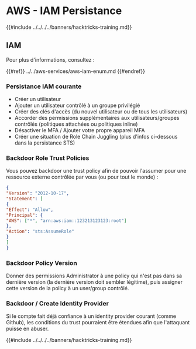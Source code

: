 # AWS - IAM Persistance

{{#include ../../../../banners/hacktricks-training.md}}

## IAM

Pour plus d'informations, consultez :

{{#ref}}
../../aws-services/aws-iam-enum.md
{{#endref}}

### Persistance IAM courante

- Créer un utilisateur
- Ajouter un utilisateur contrôlé à un groupe privilégié
- Créer des clés d'accès (du nouvel utilisateur ou de tous les utilisateurs)
- Accorder des permissions supplémentaires aux utilisateurs/groupes contrôlés (politiques attachées ou politiques inline)
- Désactiver le MFA / Ajouter votre propre appareil MFA
- Créer une situation de Role Chain Juggling (plus d'infos ci-dessous dans la persistance STS)

### Backdoor Role Trust Policies

Vous pouvez backdoor une trust policy afin de pouvoir l'assumer pour une ressource externe contrôlée par vous (ou pour tout le monde) :
```json
{
"Version": "2012-10-17",
"Statement": [
{
"Effect": "Allow",
"Principal": {
"AWS": ["*", "arn:aws:iam::123213123123:root"]
},
"Action": "sts:AssumeRole"
}
]
}
```
### Backdoor Policy Version

Donner des permissions Administrator à une policy qui n'est pas dans sa dernière version (la dernière version doit sembler légitime), puis assigner cette version de la policy à un user/group contrôlé.

### Backdoor / Create Identity Provider

Si le compte fait déjà confiance à un identity provider courant (comme Github), les conditions du trust pourraient être étendues afin que l'attaquant puisse en abuser.

{{#include ../../../../banners/hacktricks-training.md}}
